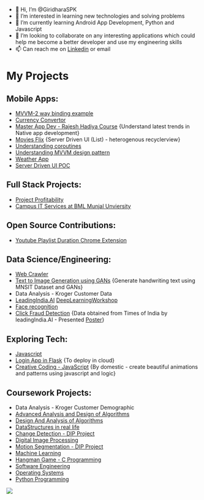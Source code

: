 - 👋 Hi, I’m @GiridharaSPK
- 👀 I’m interested in learning new technologies and solving problems
- 🌱 I’m currently learning Android App Development, Python and Javascript
- 💞️ I’m looking to collaborate on any interesting applications which could help me become a better developer and use my engineering skills
- 📫 Can reach me on [Linkedin](https://www.linkedin.com/in/giridharaspk/) or email

# My Projects

## Mobile Apps:
- [MVVM-2 way binding example](https://github.com/GiridharaSPK/login-mvvm-2waydatabinding/)
- [Currency Convertor](https://github.com/GiridharaSPK/currency-convertor-mvvm)
- [Master App Dev - Rajesh Hadiya Course](https://github.com/GiridharaSPK/MAD-Coursework-by-Rajesh-Hadiya) {Understand latest trends in Native app development}
- [Movies Flix](https://github.com/GiridharaSPK/moviesFlix) {Server Driven UI (List) - heterogenous recyclerview}
- [Understanding coroutines](https://github.com/GiridharaSPK/coroutines-practice)
- [Understanding MVVM design pattern](https://github.com/GiridharaSPK/MVVMRoomAndroid)
- [Weather App](https://github.com/GiridharaSPK/WeatherApp)
- [Server Driven UI POC](https://github.com/GiridharaSPK/DynamicLayoutApp)

## Full Stack Projects:
- [Project Profitability](https://github.com/GiridharaSPK/Project_Profitability)
- [Campus IT Services at BML Munjal Unviersity](https://github.com/GiridharaSPK/campus-it-services)

## Open Source Contributions:
- [Youtube Playlist Duration Chrome Extension](https://github.com/GiridharaSPK/youtube-playlist-duration-1)

## Data Science/Engineering:
- [Web Crawler](https://github.com/GiridharaSPK/web-crawler)
- [Text to Image Generation using GANs](https://github.com/GiridharaSPK/text-to-image-using-GANs) {Generate handwriting text using MNSIT Dataset and GANs}
- Data Analysis - Kroger Customer Data
- [LeadingIndia.AI](https://www.leadingindia.ai/) [DeepLearningWorkshop](https://github.com/GiridharaSPK/LeadingIndiaWorkshop)
- [Face recognition](https://github.com/GiridharaSPK/Face-Recognition)
- [Click Fraud Detection](https://github.com/GiridharaSPK/Click-Fraud-Detection) {Data obtained from Times of India by leadingIndia.AI - Presented [Poster](https://www.leadingindia.ai/projectdetails/3)}
  
 
## Exploring Tech:
- [Javascript](https://github.com/GiridharaSPK/js-hitesh)
- [Login App in Flask](https://github.com/GiridharaSPK/flask-login) {To deploy in cloud}
- [Creative Coding - JavaScript](https://github.com/GiridharaSPK/creative-coding-js) {By domestic - create beautiful animations and patterns using javascript and logic}

## Coursework Projects:
- Data Analysis - Kroger Customer Demographic
- [Advanced Analysis and Design of Algorithms](https://github.com/GiridharaSPK/Advanced-Analysis-and-Design-of-Algorithms)
- [Design And Analysis of Algorithms](https://github.com/GiridharaSPK/Design-and-Analysis-of-Algorithms)
- [DataStructures in real life](https://github.com/GiridharaSPK/data-stuctures-in-real-life-cb)
- [Change Detection - DIP Project](https://github.com/GiridharaSPK/Change-Detection)
- [Digital Image Processing](https://github.com/GiridharaSPK/Digital-Image-Processing)
- [Motion Segmentation - DIP Project](https://github.com/GiridharaSPK/Motion-Segmentation)
- [Machine Learning](https://github.com/GiridharaSPK/Machine-Learning)
- [Hangman Game - C Programming](https://github.com/GiridharaSPK/Hangman-Game)
- [Software Engineering](https://github.com/GiridharaSPK/Software-Engineering)
- [Operating Systems](https://github.com/GiridharaSPK/Operating-Systems)
- [Python Programming](https://github.com/GiridharaSPK/PythonProgramming)
  
![](https://komarev.com/ghpvc/?username=GiridharaSPK&style=plastic&base=0)
<!---
GiridharaSPK/GiridharaSPK is a ✨ special ✨ repository because its `README.md` (this file) appears on your GitHub profile.
You can click the Preview link to take a look at your changes.
--->
